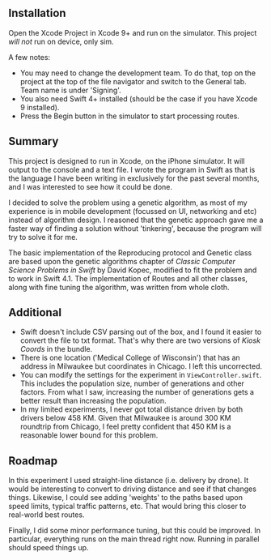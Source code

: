 ## Installation

Open the Xcode Project in Xcode 9+ and run on the simulator. This project _will not_
run on device, only sim.

A few notes:

- You may need to change the development team. To do that, top on the project at the
top of the file navigator and switch to the General tab. Team name is under 'Signing'.
- You also need Swift 4+ installed (should be the case if you have Xcode 9 installed).
- Press the Begin button in the simulator to start processing routes.

## Summary

This project is designed to run in Xcode, on the iPhone simulator. It will output to
the console and a text file. I wrote the program in Swift as that is the language I
have been writing in exclusively for the past several months, and I was interested
to see how it could be done.

I decided to solve the problem using a genetic algorithm, as most of my experience is
in mobile development (focussed on UI, networking and etc) instead of algorithm design.
I reasoned that the genetic approach gave me a faster way of finding a solution without
'tinkering', because the program will try to solve it for me.

The basic implementation of the Reproducing protocol and Genetic class are based upon
the genetic algorithms chapter of _Classic Computer Science Problems in Swift_ by David
Kopec, modified to fit the problem and to work in Swift 4.1. The implementation of Routes
and all other classes, along with fine tuning the algorithm, was written from whole cloth.

## Additional

- Swift doesn't include CSV parsing out of the box, and I found it easier to convert the
file to txt format. That's why there are two versions of _Kiosk Coords_ in the bundle.
- There is one location ('Medical College of Wisconsin') that has an address in Milwaukee
but coordinates in Chicago. I left this uncorrected.
- You can modify the settings for the experiment in `ViewController.swift`. This includes
the population size, number of generations and other factors. From what I saw, increasing
the number of generations gets a better result than increasing the population.
- In my limited experiments, I never got total distance driven by both drivers below
458 KM. Given that Milwaukee is around 300 KM roundtrip from Chicago, I feel pretty
confident that 450 KM is a reasonable lower bound for this problem.

## Roadmap

In this experiment I used straight-line distance (i.e. delivery by drone). It would be
interesting to convert to driving distance and see if that changes things. Likewise, I
could see adding 'weights' to the paths based upon speed limits, typical traffic patterns,
etc. That would bring this closer to real-world best routes.

Finally, I did some minor performance tuning, but this could be improved. In particular,
everything runs on the main thread right now. Running in parallel should speed things up.
